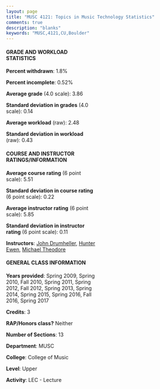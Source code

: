 ```yaml
---
layout: page
title: "MUSC 4121: Topics in Music Technology Statistics"
comments: true
description: "blanks"
keywords: "MUSC,4121,CU,Boulder"
---
```

<head>
<script src="https://ajax.googleapis.com/ajax/libs/jquery/2.1.3/jquery.min.js"></script>
<script src="https://dl.dropboxusercontent.com/s/pc42nxpaw1ea4o9/highcharts.js?dl=0"></script>
<!-- <script src="../assets/js/highcharts.js"></script> -->
<style type="text/css">@font-face {
	font-family: "Bebas Neue";
	src: url(https://www.filehosting.org/file/details/544349/BebasNeue Regular.otf) format("opentype");
	}
	h1.Bebas { 
		font-family: "Bebas Neue", Verdana, Tahoma;
	}
</style>
</head>
<body>
	<div id="container" style="float: right; width: 45%; height: 88%; margin-left: 2.5%; margin-right: 2.5%;"></div>
	<script language="JavaScript">
		$(document).ready(function() {
		var chart = {type: 'column'};
		var title = {text: 'Grade Distribution'};
		var xAxis = {categories: ['A','B','C','D','F'],crosshair: true};
		var yAxis = {min: 0,title: {text: 'Percentage'}};
		var tooltip = {headerFormat: '<center><b><span style="font-size:20px">{point.key}</span></b></center>',
		               pointFormat: '<td style="padding:0"><b>{point.y:.1f}%</b></td>',
		               footerFormat: '</table>',shared: true,useHTML: true};
		var plotOptions = {column: {pointPadding: 0.0,borderWidth: 0}};  
		var credits = {enabled: false};var series= [{name: 'Percent',data: [90.76,6.56,1.56,1.13,0.0,]}];
		var json = {};
		json.chart = chart;
		json.title = title;
		json.tooltip = tooltip;
		json.xAxis = xAxis;
		json.yAxis = yAxis;  
		json.series = series;
		json.plotOptions = plotOptions;  
		json.credits = credits;
		$('#container').highcharts(json);
	});
	</script>
</body>
			   
#### GRADE AND WORKLOAD STATISTICS

**Percent withdrawn**: 1.8%

**Percent incomplete**: 0.52%

**Average grade** (4.0 scale): 3.86

**Standard deviation in grades** (4.0 scale): 0.14

**Average workload** (raw): 2.48

**Standard deviation in workload** (raw): 0.43

#### COURSE AND INSTRUCTOR RATINGS/INFORMATION

**Average course rating** (6 point scale): 5.51

**Standard deviation in course rating** (6 point scale): 0.22

**Average instructor rating** (6 point scale): 5.85

**Standard deviation in instructor rating** (6 point scale): 0.11

**Instructors**: <a href='../../instructors/John_Drumheller'>John Drumheller</a>, <a href='../../instructors/Hunter_Ewen'>Hunter Ewen</a>, <a href='../../instructors/Michael_Theodore'>Michael Theodore</a>

#### GENERAL CLASS INFORMATION

**Years provided**: Spring 2009, Spring 2010, Fall 2010, Spring 2011, Spring 2012, Fall 2012, Spring 2013, Spring 2014, Spring 2015, Spring 2016, Fall 2016, Spring 2017

**Credits**: 3

**RAP/Honors class?** Neither

**Number of Sections**: 13

**Department**: MUSC

**College**: College of Music

**Level**: Upper

**Activity**: LEC - Lecture
